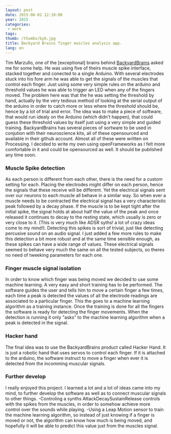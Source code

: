 ```yaml
---
layout: post
date: 2015-06-01 12:10:00
year: 2015
categories:
 - work
tags:
thumb: /thumbs/byb.jpg
title: Backyard Brains finger muscles analysis app.
lang: en
---
```


Tim Marzullo, one of the [exceptional] brains behind [BackyardBrains](http://backyardbrains.com) asked me for some help. He was using five of theirs muscle spike interface, stacked together and conected to a single Arduino. With several electrodes stuck into his fore arm he was able to get the signals of the muscles that control each finger. Just using some very simple rules on the arduino and threshold values he was able to trigger an LED when any of the fingers moved.
The problem here was that the he was setting the threshold by hand, actually by the very tedious method of looking at the serial output of the arduino in order to catch more or less where the threshold should be, hence by a lot of trial and error.
The idea was to make a piece of software, that would run idealy on the Arduino (which didn't happen), that could guess these threshold values by itself just using a very simple and guided training. BackyardBrains has several pieces of sortware to be used in conjution with their neuroscience kits, all of these opensourced and available in their github account. Almost all of these were written on Processing. I decided to write my own using openFrameworks as I felt more comfortable in it and could be opensourced as well. It should be published any time soon.


### Muscle Spike detection
As each person is different from each other, there is the need for a custom setting for each. Placing the electrodes might differ on each person, hence the signals that these receive will be different. Yet the electrical signals sent over our neurons to each muscle all behave in a similar way. So when ever a muscle needs to be contracted the electrical signal has a very characteristic peak followed by a decay phase. If the muscle is to be kept tight after the initial spike, the signal holds at about half the value of the peak and once released it continues to decay to the resting state, which usually is zero or very close to it. (This is very much like ADSR syths! a lot of crazy ideas come to my mind!). Detecting this spikes is sort of trivial, just like detecting percusive sound on an audio signal. I just added a few more rules to make this detection a bit more robust and at the same time sensible enough, as these spikes can have a wide range of values. These electrical signals seemed to behave very much the same on all the tested subjects, so theres no need of tweeking parameters for each one.

### Finger muscle signal isolation

In order to know which finger was being moved we decided to use some machine learning. A very easy and short training has to be performed. The software guides the user and tells him to move a certain finger a few times, each time a peak is detected the values of all the electrode readings are associated to a particular finger. This the goes to a machine learning algorithm as a training instance. Once the training is done for all the fingers the software is ready for detecting the finger movements. When the detection is running it only "asks" to the machine learning algorithm when a peak is detected in the signal.

### Hacker hand

The final idea was to use the BackyardBrains product called Hacker Hand. It is just a robotic hand that uses servos to control each finger. If it is attached to the arduino, the software instruct to move a finger when ever it is detected from the incomming muscular signals.

### Further develop

I really enjoyed this project. I learned a lot and a lot of ideas came into my mind, to further develop the software as well as to connect muscular signals to other things.
-Controling a synths AttackDecaySustainRelease controls with the spikes from the muscles, in order to somehow achieve more control over the sounds while playing.
-Using a Leap Motion sensor to train the machine learning algorithm, so instead of just knowing if a finger is moved or not, the algorithm can know how much is being moved, and hopefully it will be able to predict this value just from the muscles signal.
